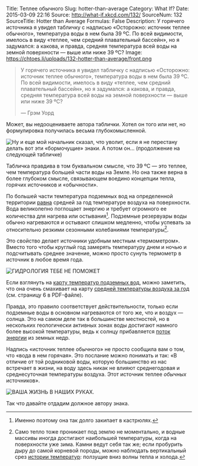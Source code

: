 Title: Теплее обычного
Slug: hotter-than-average
Category: What If?
Date: 2015-03-09 22:16
Source: http://what-if.xkcd.com/132/
SourceNum: 132
SourceTitle: Hotter than Average
Formulas: False
Description: У горячего источника я увидел табличку с надписью «Осторожно: источник теплее обычного», температура воды в нем была 39 ºС. По всей видимости, имелось в виду «теплее, чем средний плавательный бассейн», но я задумался: а какова, и правда, средняя температура всей воды на земной поверхности — выше или ниже 39 ºC?
Image: https://chtoes.li/uploads/132-hotter-than-average/front.png

> У горячего источника я увидел табличку с надписью «Осторожно: источник теплее обычного», температура воды в нем была 39 ºС. По всей видимости, имелось в виду «теплее, чем средний плавательный бассейн», но я задумался: а какова, и правда, средняя температура всей воды на земной поверхности — выше или ниже 39 ºC?
>
> — Грэм Уорд

Может, вы недооцениваете автора таблички. Хотел он того или нет, но формулировка получилась весьма глубокомысленной.

![](/uploads/132-hotter-than-average/profound_ru.png "Ну и еще мой начальник сказал, что уволит, если я не перестану делать вот эти «бормочущие» знаки. А потом он… (продолжение на следующей табличке)")

Табличка правдива в том буквальном смысле, что 39 ºC — это теплее, чем температура большей части воды на Земле. Но она также верна в более глубоком смысле, связывающем воедино концепции тепла, горячих источников и «обычности».

По большей части температура подземных вод на определенной территории [равна][1] средней за год температуре воздуха на поверхности. Вода великолепно поглощает энергию и требует огромного ее количества для нагрева или остывания[^1]. Подземные резервуары воды обычно нагреваются и остывают слишком медленно, чтобы успевать за относительно резкими сезонными колебаниями температуры[^2].

[^1]: Именно поэтому она так долго закипает в кастрюлях.

[^2]: Само тепло тоже проникает под землю не моментально, и водные массивы иногда достигают наибольшей температуры, когда на поверхности уже зима. Камни ведут себя так же; если пробурить дыру до самой корневой породы, можно наблюдать вертикальный срез [истории температур][2]: ползущие вниз волны тепла и холода.

Это свойство делает источники удобным местным «термометром». Вместо того чтобы круглый год замерять температуру днем и ночью и подсчитывать среднее значение, можно просто сунуть термометр в источник в любое время года.

![](/uploads/132-hotter-than-average/rest_ru.png "ГИДРОЛОГИЯ ТЕБЕ НЕ ПОМОЖЕТ")

Если взглянуть на [карту температур подземных вод][3], можно заметить, что она очень смахивает на карту [средней температуры воздуха за год][4] (см. страницу 6 в PDF-файле).

Правда, это правило соответствует действительности, только если подземные воды в основном нагреваются от того же, что и воздух — солнца. Это на самом деле так в большинстве местностей, но в нескольких геологически активных зонах воды достигают намного более высокой температуры, ведь к солнцу прибавляется [поток энергии][4] из земных недр.

Надпись «источник теплее обычного» не просто сообщила вам о том, что «вода в нем горячая». Это послание можно понимать и так: «В отличие от той родниковой воды, которую большинство из нас встречает в жизни, на воду здесь никак не влияют среднегодовая и среднесуточная температуры воздуха. Этот источник теплее *обычных* источников».

![](/uploads/132-hotter-than-average/domain_ru.png "ВАША ЖИЗНЬ В НАШИХ РУКАХ.")

Так что давайте отдадим должное автору знака.

[1]: http://www.ngwa.org/Fundamentals/studying/Pages/Groundwater-temperature%27s-measurement-and-significance.aspx "Измерение и значение температуры подземных вод — Национальная ассоциация подземных вод (англ.)"

[2]: http://www.epa.gov/athens/learn2model/part-two/onsite/ex/jne_henrys_map.html "Средние значения температур неглубоко залегающих подземных вод | Ecosystems Research | Агентство по охране окружающей среды США (англ.)"

[3]: http://www1.ncdc.noaa.gov/pub/data/images/olstore/SelClimMapsPubOnlineReduced_3.pdf "Объяснение температуры воды в холодных источниках и значимость гравитационной потенциальной энергии (англ.)"

[4]: http://seismo.berkeley.edu/~manga/paper75.pdf "Избранные карты из климатического атласа США (англ.)"